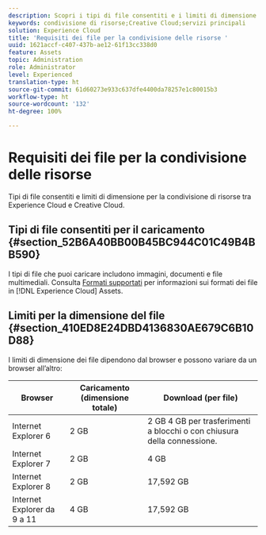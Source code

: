 ```yaml
---
description: Scopri i tipi di file consentiti e i limiti di dimensione per la condivisione di risorse tra Adobe Experience Cloud e Creative Cloud.
keywords: condivisione di risorse;Creative Cloud;servizi principali
solution: Experience Cloud
title: 'Requisiti dei file per la condivisione delle risorse '
uuid: 1621accf-c407-437b-ae12-61f13cc338d0
feature: Assets
topic: Administration
role: Administrator
level: Experienced
translation-type: ht
source-git-commit: 61d60273e933c637dfe4400da78257e1c80015b3
workflow-type: ht
source-wordcount: '132'
ht-degree: 100%

---
```



# Requisiti dei file per la condivisione delle risorse

Tipi di file consentiti e limiti di dimensione per la condivisione di risorse tra Experience Cloud e Creative Cloud.

## Tipi di file consentiti per il caricamento {#section_52B6A40BB00B45BC944C01C49B4BB590}

I tipi di file che puoi caricare includono immagini, documenti e file multimediali. Consulta [Formati supportati](https://helpx.adobe.com/it/experience-manager/brand-portal/using/brand-portal-supported-formats.html) per informazioni sui formati dei file in [!DNL Experience Cloud] Assets.

## Limiti per la dimensione del file {#section_410ED8E24DBD4136830AE679C6B10D88}

I limiti di dimensione dei file dipendono dal browser e possono variare da un browser all’altro:

| Browser | Caricamento (dimensione totale) | Download (per file) |
|--- |--- |--- |
| Internet Explorer 6 | 2 GB | 2 GB  4 GB per trasferimenti a blocchi o con chiusura della connessione. |
| Internet Explorer 7 | 2 GB | 4 GB |
| Internet Explorer 8 | 2 GB | 17,592 GB |
| Internet Explorer da 9 a 11 | 4 GB | 17,592 GB |
